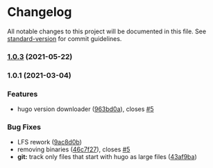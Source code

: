 # Changelog

All notable changes to this project will be documented in this file. See [standard-version](https://github.com/conventional-changelog/standard-version) for commit guidelines.

### [1.0.3](https://github.com/dnb-hugo/asylum/compare/v1.0.2...v1.0.3) (2021-05-22)

### 1.0.1 (2021-03-04)


### Features

* hugo version downloader ([963bd0a](https://github.com/dnb-hugo/asylum/commit/963bd0a8d355539394a14945904280efc285cee2)), closes [#5](https://github.com/dnb-hugo/asylum/issues/5)


### Bug Fixes

* LFS rework ([9ac8d0b](https://github.com/dnb-hugo/asylum/commit/9ac8d0bb7b44fb606de27075083e288e6d2bff73))
* removing binaries ([46c7f27](https://github.com/dnb-hugo/asylum/commit/46c7f27dde1de5a6721fb13fec52c2cfca263455)), closes [#5](https://github.com/dnb-hugo/asylum/issues/5)
* **git:** track only files that start with hugo as large files ([43af9ba](https://github.com/dnb-hugo/asylum/commit/43af9ba882f94027bcfe8499cd90c53972709f65))
